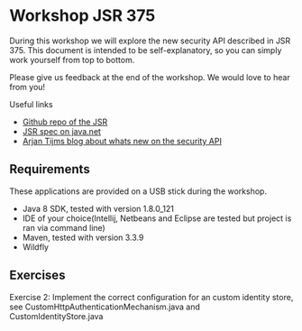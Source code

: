 # Workshop JSR 375

During this workshop we will explore the new security API described in JSR 375. This document is intended to be self-explanatory, so you can simply work yourself from top to bottom. 

Please give us feedback at the end of the workshop. We would love to hear from you!

Useful links
- [Github repo of the JSR](https://github.com/javaee-security-spec/soteria)
- [JSR spec on java.net](https://java.net/projects/javaee-security-spec/pages/Home)
- [Arjan Tijms blog about whats new on the security API](http://arjan-tijms.omnifaces.org/p/whats-new-in-java-ee-security-api-10.html)

## Requirements
These applications are provided on a USB stick during the workshop.

- Java 8 SDK, tested with version 1.8.0_121
- IDE of your choice(Intellij, Netbeans and Eclipse are tested but project is ran via command line)
- Maven, tested with version 3.3.9
- Wildfly

## Exercises
Exercise 2: Implement the correct configuration for an custom identity store, see CustomHttpAuthenticationMechanism.java and CustomIdentityStore.java
